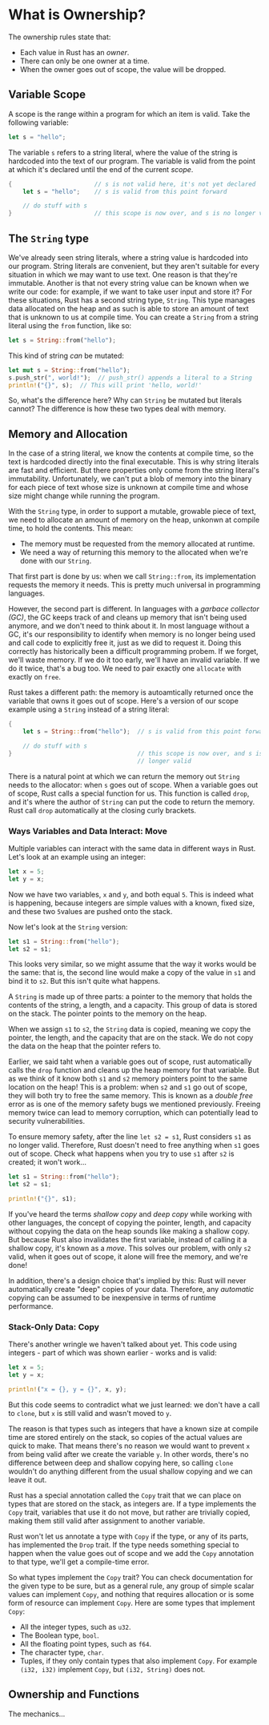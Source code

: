# What is Ownership?
The ownership rules state that:
- Each value in Rust has an *owner*.
- There can only be one owner at a time.
- When the owner goes out of scope, the value will be dropped.

## Variable Scope
A scope is the range within a program for which an item is valid. Take the
following variable:
```rust
let s = "hello";
```
The variable `s` refers to a string literal, where the value of the string is
hardcoded into the text of our program. The variable is valid from the point at
which it's declared until the end of the current *scope*. 
```rust
{                       // s is not valid here, it's not yet declared
    let s = "hello";    // s is valid from this point forward

    // do stuff with s
}                       // this scope is now over, and s is no longer valid

```

## The `String` type
We've already seen string literals, where a string value is hardcoded into our
program. String literals are convenient, but they aren't suitable for every
situation in which we may want to use text. One reason is that they're
immutable. Another is that not every string value can be known when we write
our code: for example, if we want to take user input and store it? For these
situations, Rust has a second string type, `String`. This type manages data
allocated on the heap and as such is able to store an amount of text that is
unknown to us at compile time. You can create a `String` from a string literal
using the `from` function, like so:
```rust
let s = String::from("hello");
```
This kind of string *can* be mutated:
```rust
let mut s = String::from("hello");
s.push_str(", world!");  // push_str() appends a literal to a String
println!("{}", s);  // This will print 'hello, world!'
```
So, what's the difference here? Why can `String` be mutated but literals
cannot? The difference is how these two types deal with memory.


## Memory and Allocation
In the case of a string literal, we know the contents at compile time, so the
text is hardcoded directly into the final executable. This is why string
literals are fast and efficient. But there properties only come from the string
literal's immutability. Unfortunately, we can't put a blob of memory into the
binary for each piece of text whose size is unknown at compile time and whose
size might change while running the program. 


With the `String` type, in order to support a mutable, growable piece of text,
we need to allocate an amount of memory on the heap, unkonwn at compile time,
to hold the contents. This mean:
- The memory must be requested from the memory allocated at runtime.
- We need a way of returning this memory to the allocated when we're done with
  our `String`.


That first part is done by us: when we call `String::from`, its implementation
requests the memory it needs. This is pretty much universal in programming
languages. 


However, the second part is different. In languages with a *garbace collector
(GC)*, the GC keeps track of and cleans up memory that isn't being used
anymore, and we don't need to think about it. In most language without a GC,
it's our responsibility to identify when memory is no longer being used and
call code to explicitly free it, just as we did to request it. Doing this
correctly has historically been a difficult programming probem. If we forget,
we'll waste memory. If we do it too early, we'll have an invalid variable. If
we do it twice, that's a bug too. We need to pair exactly one `allocate` with
exactly on `free`. 


Rust takes a different path: the memory is autoamtically returned once the
variable that owns it goes out of scope. Here's a version of our scope example
using a `String` instead of a string literal:
```rust
{
    let s = String::from("hello");  // s is valid from this point forward

    // do stuff with s
}                                   // this scope is now over, and s is no
                                    // longer valid
```
There is a natural point at which we can return the memory out `String` needs
to the allocator: when `s` goes out of scope. When a variable goes out of
scope, Rust calls a special function for us. This function is called `drop`,
and it's where the author of `String` can put the code to return the memory.
Rust call `drop` automatically at the closing curly brackets.


### Ways Variables and Data Interact: Move
Multiple variables can interact with the same data in different ways in Rust.
Let's look at an example using an integer:
```rust
let x = 5;
let y = x;
```
Now we have two variables, `x` and `y`, and both equal `5`. This is indeed what
is happening, because integers are simple values with a known, fixed size, and
these two `5`values are pushed onto the stack.


Now let's look at the `String` version:
```rust
let s1 = String::from("hello");
let s2 = s1;
```
This looks very similar, so we might assume that the way it works would be the
same: that is, the second line would make a copy of the value in `s1` and bind
it to `s2`. But this isn't quite what happens.


A `String` is made up of three parts: a pointer to the memory that holds the
contents of the string, a length, and a capacity. This group of data is stored
on the stack. The pointer points to the memory on the heap.


When we assign `s1` to `s2`, the `String` data is copied, meaning we copy the
pointer, the length, and the capacity that are on the stack. We do not copy the
data on the heap that the pointer refers to. 


Earlier, we said taht when a variable goes out of scope, rust automatically
calls the `drop` function and cleans up the heap memory for that variable. But
as we think of it know both `s1` and `s2` memory pointers point to the same
location on the heap! This is a problem: when `s2` and `s1` go out of scope,
they will both try to free the same memory. This is known as a *double free*
error as is one of the memory safety bugs we mentioned previously. Freeing
memory twice can lead to memory corruption, which can potentially lead to
security vulnerabilities. 


To ensure memory safety, after the line `let s2 = s1`, Rust considers `s1` as
no longer valid. Therefore, Rust doesn't need to free anything when `s1` goes
out of scope. Check what happens when you try to use `s1` after `s2` is
created; it won't work...
```rust
let s1 = String::from("hello");
let s2 = s1;

println!("{}", s1);
```

If you've heard the terms *shallow copy* and *deep copy* while working with
other languages, the concept of copying the pointer, length, and capacity
without copying the data on the heap sounds like making a shallow copy. But
because Rust also invalidates the first variable, instead of calling it a
shallow copy, it's known as a *move*. This solves our problem, with only `s2`
valid, when it goes out of scope, it alone will free the memory, and we're
done!


In addition, there's a design choice that's implied by this: Rust will never
automatically create "deep" copies of your data. Therefore, any *automatic*
copying can be assumed to be inexpensive in terms of runtime performance.


### Stack-Only Data: Copy
There's another wringle we haven't talked about yet. This code using integers -
part of which was shown earlier - works and is valid:
```rust
let x = 5;
let y = x;

println!("x = {}, y = {}", x, y);
```
But this code seems to contradict what we just learned: we don't have a call to
`clone`, but `x` is still valid and wasn't moved to `y`.


The reason is that types such as integers that have a known size at compile
time are stored entirely on the stack, so copies of the actual values are quick
to make. That means there's no reason we would want to prevent `x` from being
valid after we create the variable `y`. In other words, there's no difference
between deep and shallow copying here, so calling `clone` wouldn't do anything
different from the usual shallow copying and we can leave it out.


Rust has a special annotation called the `Copy` trait that we can place on
types that are stored on the stack, as integers are. If a type implements the
`Copy` trait, variables that use it do not move, but rather are trivially
copied, making them still valid after assignment to another variable. 


Rust won't let us annotate a type with `Copy` if the type, or any of its parts,
has implemented the `Drop` trait. If the type needs something special to happen
when the value goes out of scope and we add the `Copy` annotation to that type,
we'll get a compile-time error. 


So what types implement the `Copy` trait? You can check documentation for the
given type to be sure, but as a general rule, any group of simple scalar values
can implement `Copy`, and nothing that requires allocation or is some form of
resource can implement `Copy`. Here are some types that implement `Copy`:
- All the integer types, such as `u32`.
- The Boolean type, `bool`.
- All the floating point types, such as `f64`.
- The character type, `char`.
- Tuples, if they only contain types that also implement `Copy`. For example
  `(i32, i32)` implement `Copy`, but `(i32, String)` does not.


## Ownership and Functions
The mechanics...
